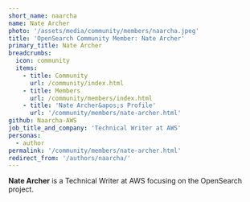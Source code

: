 ```yaml
---
short_name: naarcha
name: Nate Archer
photo: '/assets/media/community/members/naarcha.jpeg'
title: 'OpenSearch Community Member: Nate Archer'
primary_title: Nate Archer
breadcrumbs:
  icon: community
  items:
    - title: Community
      url: /community/index.html
    - title: Members
      url: /community/members/index.html
    - title: 'Nate Archer&apos;s Profile'
      url: '/community/members/nate-archer.html'
github: Naarcha-AWS
job_title_and_company: 'Technical Writer at AWS'
personas:
  - author
permalink: '/community/members/nate-archer.html'
redirect_from: '/authors/naarcha/'
---
```


**Nate Archer** is a Technical Writer at AWS focusing on the OpenSearch project.